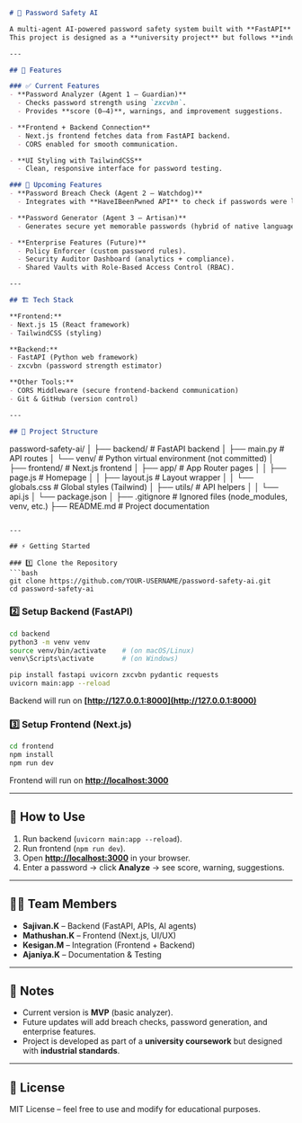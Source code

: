 
```markdown
# 🔐 Password Safety AI

A multi-agent AI-powered password safety system built with **FastAPI** (backend) and **Next.js + TailwindCSS** (frontend).  
This project is designed as a **university project** but follows **industrial standards**, supporting both normal users and subscription-based advanced features.

---

## 🚀 Features

### ✅ Current Features
- **Password Analyzer (Agent 1 – Guardian)**  
  - Checks password strength using `zxcvbn`.  
  - Provides **score (0–4)**, warnings, and improvement suggestions.  

- **Frontend + Backend Connection**  
  - Next.js frontend fetches data from FastAPI backend.  
  - CORS enabled for smooth communication.  

- **UI Styling with TailwindCSS**  
  - Clean, responsive interface for password testing.  

### 🔮 Upcoming Features
- **Password Breach Check (Agent 2 – Watchdog)**  
  - Integrates with **HaveIBeenPwned API** to check if passwords were leaked in breaches.  

- **Password Generator (Agent 3 – Artisan)**  
  - Generates secure yet memorable passwords (hybrid of native language + English).  

- **Enterprise Features (Future)**  
  - Policy Enforcer (custom password rules).  
  - Security Auditor Dashboard (analytics + compliance).  
  - Shared Vaults with Role-Based Access Control (RBAC).  

---

## 🏗️ Tech Stack

**Frontend:**  
- Next.js 15 (React framework)  
- TailwindCSS (styling)  

**Backend:**  
- FastAPI (Python web framework)  
- zxcvbn (password strength estimator)  

**Other Tools:**  
- CORS Middleware (secure frontend-backend communication)  
- Git & GitHub (version control)  

---

## 📂 Project Structure

```

password-safety-ai/
│
├── backend/                  # FastAPI backend
│   ├── main.py                # API routes
│   └── venv/                  # Python virtual environment (not committed)
│
├── frontend/                 # Next.js frontend
│   ├── app/                   # App Router pages
│   │   ├── page.js            # Homepage
│   │   ├── layout.js          # Layout wrapper
│   │   └── globals.css        # Global styles (Tailwind)
│   ├── utils/                 # API helpers
│   │   └── api.js
│   └── package.json
│
├── .gitignore                # Ignored files (node\_modules, venv, etc.)
├── README.md                 # Project documentation

````

---

## ⚡ Getting Started

### 1️⃣ Clone the Repository
```bash
git clone https://github.com/YOUR-USERNAME/password-safety-ai.git
cd password-safety-ai
````

### 2️⃣ Setup Backend (FastAPI)

```bash
cd backend
python3 -m venv venv
source venv/bin/activate    # (on macOS/Linux)
venv\Scripts\activate       # (on Windows)

pip install fastapi uvicorn zxcvbn pydantic requests
uvicorn main:app --reload
```

Backend will run on **[http://127.0.0.1:8000](http://127.0.0.1:8000)**

### 3️⃣ Setup Frontend (Next.js)

```bash
cd frontend
npm install
npm run dev
```

Frontend will run on **[http://localhost:3000](http://localhost:3000)**

---

## 🧪 How to Use

1. Run backend (`uvicorn main:app --reload`).
2. Run frontend (`npm run dev`).
3. Open **[http://localhost:3000](http://localhost:3000)** in your browser.
4. Enter a password → click **Analyze** → see score, warning, suggestions.

---

## 👨‍💻 Team Members

* **Sajivan.K** – Backend (FastAPI, APIs, AI agents)
* **Mathushan.K** – Frontend (Next.js, UI/UX)
* **Kesigan.M** – Integration (Frontend + Backend)
* **Ajaniya.K** – Documentation & Testing

---

## 📌 Notes

* Current version is **MVP** (basic analyzer).
* Future updates will add breach checks, password generation, and enterprise features.
* Project is developed as part of a **university coursework** but designed with **industrial standards**.

---

## 📜 License

MIT License – feel free to use and modify for educational purposes.

```
